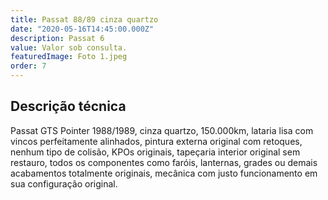 ```yaml
---
title: Passat 88/89 cinza quartzo
date: "2020-05-16T14:45:00.000Z"
description: Passat 6
value: Valor sob consulta.
featuredImage: Foto 1.jpeg
order: 7
---
```


## Descrição técnica

Passat GTS Pointer 1988/1989, cinza quartzo, 150.000km, lataria lisa com vincos perfeitamente alinhados, pintura externa original com retoques, nenhum tipo de colisão, KPOs originais, tapeçaria interior original sem restauro, todos os componentes como faróis, lanternas, grades ou demais acabamentos totalmente originais, mecânica com justo funcionamento em sua configuração original.